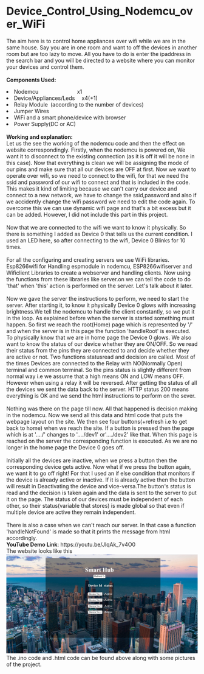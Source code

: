 # Device_Control_Using_Nodemcu_over_WiFi
The aim here is to control home appliances over wifi while we are in the same house. Say you are in one room and want to off the devices in another room but are too
 lazy to move. All you have to do is enter the ipaddress in the search bar and you will be directed to a website where you can monitor your devices and control them.<br><br>
<b>Components Used:</b><br>
<li>Nodemcu &emsp;&emsp;&emsp;&emsp;&emsp;&emsp;&ensp;&ensp;x1
<li>Device/Appliances/Leds  &emsp;x4(+1)
<li>Relay Module&ensp;(according to the number of devices)
<li>Jumper Wires
<li>WiFi and a smart phone/device with browser
<li>Power Supply(DC or AC)
 <br><br>
<b> Working and explanation:</b><br>
Let us the see the working of the nodemcu code and then the effect on website correspondingly.
 Firstly, when the nodemcu is powered on, We want it to disconnect to the existing connection (as it is off it will be none in this case). Now that everything is clean 
 we will be assigning the mode of our pins and make sure that all our devices are OFF at first. Now we want to operate over wifi, so we need to connect to the wifi,
 for that we need the ssid and password of our wifi to connect and that is included in the code. This makes it kind of limiting because we can't carry our device and connect 
 to a new network, we have to change the ssid,password and also if we accidently change the wifi password we need to edit the code again. To overcome this we can use dynamic wifi
 page and that's a bit excess but it can be added. However, I did not include this part in this project.<br><br>
 Now that we are connected to the wifi we want to know it physically. So there is something I added as Device 0 that tells us the current condition. I used an LED here, so after
 connecting to the wifi, Device 0 Blinks for 10 times. <br><br>
For all the configuring and creating servers we use WiFi libraries. Esp8266wifi for Handling espmodule in nodemcu, ESP8266wifiserver and Wificlient Libraries to create a webserver
and handling clients. Now using the functions from these libraries like server.on we can tell the code to do 'that' when 'this' action is performed on the server. Let's talk about it later.<br><br>
Now we gave the server the instructions to perform, we need to start the server. After starting it, to know it physically Device 0 glows with increasing brightness.We tell the nodemcu to handle the client constantly, so we put it in the loop. As explained before when the server is started something must happen. So first we reach the root(Home) page which is represented by '/' and when the server is in this page the function 'handleRoot' is executed. To physically know that we are in home page the Device 0 glows. We also want to know the status of our device whether they are ON/OFF. So we read their status from the pins they are connected to and decide whether they are active or not.
Two functions statusread and decision are called. Most of the times Devices are connected to the Relay with NO(Normally Open) terminal and common terminal. So the pins status is
slightly different from normal way i.e we assume that a high means ON and LOW means OFF. However when using a relay it will be reversed. After getting the status of all the devices we sent the data back to the server. HTTP status 200 means everything is OK and we send the html instructions to perform on the sever.<br><br>
Nothing was there on the page till now. All that happened is decision making in the nodemcu. Now we send all this data and html code that puts the webpage layout on the site.
We then see four buttons(+refresh i.e to get back to home) when we reach the site. If a button is pressed then the page which is at '..../' changes to '..../dev1' or'..../dev2' like that. When this page is reached on the server the corresponding function is executed. As we are no longer in the home page the Device 0 goes off.<br><br>
Initially all the devices are inactive, when we press a button then the corresponding device gets active. Now what if we press the button again, we want it to go off right! For that I used an if else condition that monitors if the device is already active or inactive. If it is already active then the button will result in Deactivating the device and vice-versa.The button's status is read and the decision is taken again and the data is sent to the server to put it on the page. The status of our devices must be independent of each other, so their status(variable that stores) is made global so that even if multiple device are active they remain independent.<br><br>
There is also a case when we can't reach our server. In that case a function 'handleNotFound' is made so that it prints the message from html accordingly.<br>
<b>YouTube Demo Link</b>: https://youtu.be/JlqAk_7v4O0 <br>
The website looks like this <br>
<img src="https://github.com/Ruthvik-1411/Device_Control_Using_Nodemcu_over_WiFi/blob/main/dcnw%20webpage%20layout.jpg"><br>
The .ino code and .html code can be found above along with some pictures of the project.
